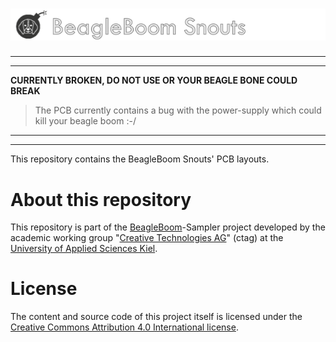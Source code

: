 # ![alt text](docs/snouts_logo.png "BeagleBoom Snouts")

----
----

**CURRENTLY BROKEN, DO NOT USE OR YOUR BEAGLE BONE COULD BREAK**
>The PCB currently contains a bug with the power-supply which could kill your beagle boom :-/

----
----

This repository contains the BeagleBoom Snouts' PCB layouts.

# About this repository
This repository is part of the [BeagleBoom](https://github.com/beagleboom)-Sampler project developed by the academic working group "[Creative Technologies AG](http://www.creative-technologies.de/)" (ctag) at the [University of Applied Sciences Kiel](https://www.fh-kiel.de/).

# License
The content and source code of this project itself is licensed under the [Creative Commons Attribution 4.0 International license](https://creativecommons.org/licenses/by/4.0/).
